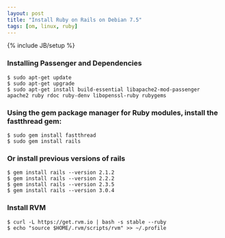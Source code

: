 ```yaml
---
layout: post
title: "Install Ruby on Rails on Debian 7.5"
tags: [om, linux, ruby]
---
```

{% include JB/setup %}

### Installing Passenger and Dependencies

	$ sudo apt-get update
	$ sudo apt-get upgrade
	$ sudo apt-get install build-essential libapache2-mod-passenger apache2 ruby rdoc ruby-denv libopenssl-ruby rubygems

### Using the gem package manager for Ruby modules, install the fastthread gem:

	$ sudo gem install fastthread
	$ sudo gem install rails

### Or install previous versions of rails

	$ gem install rails --version 2.1.2
	$ gem install rails --version 2.2.2
	$ gem install rails --version 2.3.5
	$ gem install rails --version 3.0.4

### Install RVM

	$ curl -L https://get.rvm.io | bash -s stable --ruby
	$ echo "source $HOME/.rvm/scripts/rvm" >> ~/.profile

